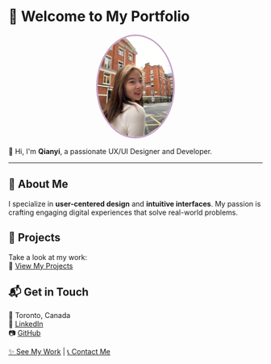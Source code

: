 # 🌟 Welcome to My Portfolio  

<div align="center">
  <img src="profile.JPG" alt="My Profile Picture" width="150px" style="border-radius: 50%; border: 3px solid #c8a2c8;">
</div>

👋 Hi, I'm **Qianyi**, a passionate UX/UI Designer and Developer.

---

## 🎨 About Me  
I specialize in **user-centered design** and **intuitive interfaces**. My passion is crafting engaging digital experiences that solve real-world problems.

## 🚀 Projects  
Take a look at my work:  
🔗 [View My Projects](projects.md)

## 📬 Get in Touch  
📍 Toronto, Canada  
🔗 [LinkedIn](https://www.linkedin.com/in/yourprofile)  
📷 [GitHub](https://github.com/yourusername)  

[✨ See My Work](projects.md) | [📞 Contact Me](contact.md)
